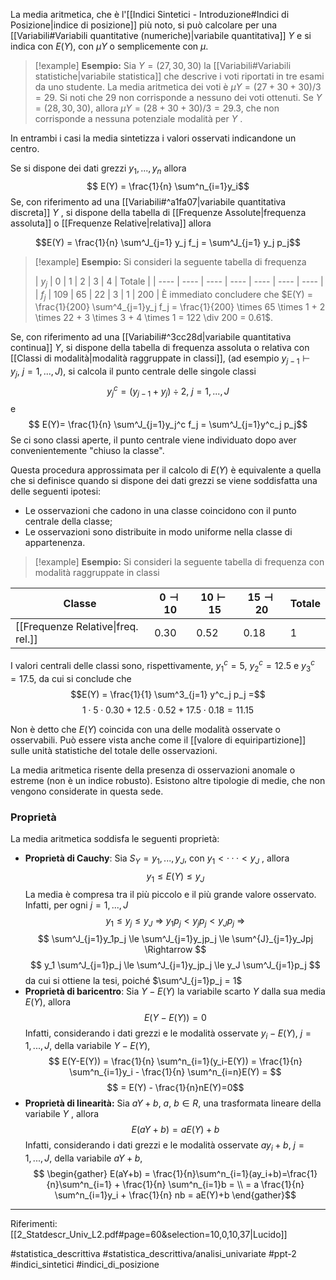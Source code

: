 La media aritmetica, che è l'[[Indici Sintetici - Introduzione#Indici di Posizione|indice di posizione]] più noto, si può calcolare per una [[Variabili#Variabili quantitative (numeriche)|variabile quantitativa]] $Y$ e si indica con $E(Y)$, con $\mu Y$ o semplicemente con $\mu$. 

>[!example] **Esempio:** 
Sia $Y = (27, 30, 30)$ la [[Variabili#Variabili statistiche|variabile statistica]] che descrive i voti riportati in tre esami da uno studente. La media aritmetica dei voti è $\mu Y = (27 + 30 + 30)/3 = 29$. Si noti che 29 non corrisponde a nessuno dei voti ottenuti.
Se $Y = (28, 30, 30)$, allora $\mu Y = (28 + 30 + 30)/3 = 29.3$, che non corrisponde a nessuna potenziale modalità per $Y$ . 
>
In entrambi i casi la media sintetizza i valori osservati indicandone un centro. 

Se si dispone dei dati grezzi $y_1,...,y_n$ allora
$$ E(Y) = \frac{1}{n} \sum^n_{i=1}y_i$$
Se, con riferimento ad una [[Variabili#^a1fa07|variabile quantitativa discreta]] $Y$ , si dispone della tabella di [[Frequenze Assolute|frequenza assoluta]] o [[Frequenze Relative|relativa]] allora

$$E(Y) = \frac{1}{n} \sum^J_{j=1} y_j f_j = \sum^J_{j=1} y_j p_j$$

>[!example] **Esempio:**
Si consideri la seguente tabella di frequenza
>
>| $y_j$ | 0 | 1 | 2 | 3 | 4 | Totale |
| ---- | ---- | ---- | ---- | ---- | ---- | ---- |
| $f_j$ | 109 | 65 | 22 | 3 | 1 | 200 |
È immediato concludere che $E(Y) = \frac{1}{200} \sum^4_{j=1}y_j f_j = \frac{1}{200} \times 65 \times 1 + 2 \times 22 + 3 \times 3 + 4 \times 1 = 122 \div 200 = 0.61$.

Se, con riferimento ad una [[Variabili#^3cc28d|variabile quantitativa continua]] $Y$, si dispone della tabella di frequenza assoluta o relativa con [[Classi di modalità|modalità raggruppate in classi]], (ad esempio $y_{j−1} \vdash y_j,\  j = 1, . . . , J$), si calcola il punto centrale delle singole classi $$y^c_j = (y_{j−1} + y_j ) \div 2,\ j = 1, . . . , J$$ e
$$ E(Y)= \frac{1}{n} \sum^J_{j=1}y_j^c f_j = \sum^J_{j=1}y^c_j p_j$$
Se ci sono classi aperte, il punto centrale viene individuato dopo aver convenientemente "chiuso la classe". 

Questa procedura approssimata per il calcolo di $E(Y)$ è equivalente a quella che si definisce quando si dispone dei dati grezzi se viene soddisfatta una delle seguenti ipotesi:
* Le osservazioni che cadono in una classe coincidono con il punto centrale della classe;
* Le osservazioni sono distribuite in modo uniforme nella classe di appartenenza.

>[!example] **Esempio:**
Si consideri la seguente tabella di frequenza con modalità raggruppate in classi
>
| Classe | $0 \dashv 10$ | $10 \vdash 15$ | $15 \dashv 20$ | Totale |
| ---- | ---- | ---- | ---- | ---- |
| [[Frequenze Relative\|freq. rel.]] | 0.30 | 0.52 | 0.18 | 1 |
I valori centrali delle classi sono, rispettivamente, $y^c_1 = 5$, $y^c_2=12.5$ e $y^c_3=17.5$, da cui si conclude che $$E(Y) = \frac{1}{1} \sum^3_{j=1} y^c_j p_j =$$ 
$$ 1 \cdot 5 \cdot 0.30 + 12.5 \cdot 0.52 + 17.5 \cdot 0.18 = 11.15$$

Non è detto che $E(Y)$ coincida con una delle modalità osservate o osservabili.
Può essere vista anche come il [[valore di equiripartizione]] sulle unità statistiche del totale delle osservazioni. 

La media aritmetica risente della presenza di osservazioni anomale o estreme (non è un indice robusto). Esistono altre tipologie di medie, che non vengono considerate in questa sede.

### Proprietà
La media aritmetica soddisfa le seguenti proprietà:
* **Proprietà di Cauchy**: 
  Sia $S_Y = {y_1, . . . , y_J}$, con $y_1 < · · · < y_J$ , allora $$ y_1 \le E(Y) \le y_J$$
  La media è compresa tra il più piccolo e il più grande valore osservato.
  Infatti, per ogni $j = 1,...,J$ $$y_1 \le y_j \le y_J \ \Rightarrow \ y_1p_j \lt y_jp_j \lt y_Jp_j \ \Rightarrow$$$$ \sum^J_{j=1}y_1p_j \le \sum^J_{j=1}y_jp_j \le \sum^{J}_{j=1}y_Jpj \Rightarrow $$$$ y_1 \sum^J_{j=1}p_j \le \sum^J_{j=1}y_jp_j \le y_J \sum^J_{j=1}p_j $$ da cui si ottiene la tesi, poiché $\sum^J_{j=1}p_j = 1$
* **Proprietà di baricentro**: 
  Sia $Y - E(Y)$ la variabile scarto $Y$ dalla sua media $E(Y)$, allora $$E(Y-E(Y)) = 0$$Infatti, considerando i dati grezzi e le modalità osservate $y_i - E(Y)$, $j = 1,...,J$, della variabile $Y-E(Y)$, $$ E(Y-E(Y)) = \frac{1}{n} \sum^n_{i=1}(y_i-E(Y)) = \frac{1}{n} \sum^n_{i=1}y_i - \frac{1}{n} \sum^n_{i=n}E(Y) = $$$$ = E(Y) - \frac{1}{n}nE(Y)=0$$
* **Proprietà di linearità:** 
  Sia $aY + b,\ a,\ b \in R$, una trasformata lineare della variabile $Y$ , allora $$E(aY+b) = aE(Y)+b$$Infatti, considerando i dati grezzi e le modalità osservate $ay_i + b,\ j= 1,...,J$, della variabile $aY+b$,$$ \begin{gather} E(aY+b) = \frac{1}{n}\sum^n_{i=1}(ay_i+b)=\frac{1}{n}\sum^n_{i=1} + \frac{1}{n} \sum^n_{i=1}b = \\
   = a \frac{1}{n} \sum^n_{i=1}y_i + \frac{1}{n} nb = aE(Y)+b \end{gather}$$
---
Riferimenti:
[[2_Statdescr_Univ_L2.pdf#page=60&selection=10,0,10,37|Lucido]]

#statistica_descrittiva 
#statistica_descrittiva/analisi_univariate
#ppt-2 
#indici_sintetici 
#indici_di_posizione